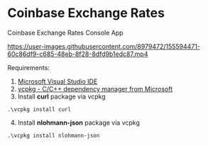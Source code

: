 # Coinbase Exchange Rates
Coinbase Exchange Rates Console App

https://user-images.githubusercontent.com/8979472/155594471-60c86df9-c685-48eb-8f28-8dfd9b1edc87.mp4

Requirements:
1. [Microsoft Visual Studio IDE](https://visualstudio.microsoft.com/)
2. [vcpkg - C/C++ dependency manager from Microsoft](https://vcpkg.io/)
3. Install **curl** package via vcpkg
```
.\vcpkg install curl
```
4. Install **nlohmann-json** package via vcpkg
```
.\vcpkg install nlohmann-json
```
